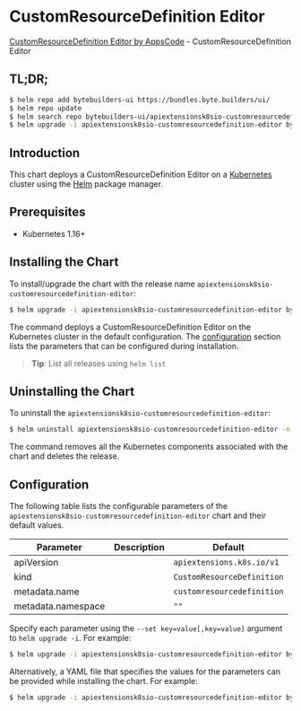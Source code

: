 # CustomResourceDefinition Editor

[CustomResourceDefinition Editor by AppsCode](https://byte.builders) - CustomResourceDefinition Editor

## TL;DR;

```bash
$ helm repo add bytebuilders-ui https://bundles.byte.builders/ui/
$ helm repo update
$ helm search repo bytebuilders-ui/apiextensionsk8sio-customresourcedefinition-editor --version=v0.4.12
$ helm upgrade -i apiextensionsk8sio-customresourcedefinition-editor bytebuilders-ui/apiextensionsk8sio-customresourcedefinition-editor -n default --create-namespace --version=v0.4.12
```

## Introduction

This chart deploys a CustomResourceDefinition Editor on a [Kubernetes](http://kubernetes.io) cluster using the [Helm](https://helm.sh) package manager.

## Prerequisites

- Kubernetes 1.16+

## Installing the Chart

To install/upgrade the chart with the release name `apiextensionsk8sio-customresourcedefinition-editor`:

```bash
$ helm upgrade -i apiextensionsk8sio-customresourcedefinition-editor bytebuilders-ui/apiextensionsk8sio-customresourcedefinition-editor -n default --create-namespace --version=v0.4.12
```

The command deploys a CustomResourceDefinition Editor on the Kubernetes cluster in the default configuration. The [configuration](#configuration) section lists the parameters that can be configured during installation.

> **Tip**: List all releases using `helm list`

## Uninstalling the Chart

To uninstall the `apiextensionsk8sio-customresourcedefinition-editor`:

```bash
$ helm uninstall apiextensionsk8sio-customresourcedefinition-editor -n default
```

The command removes all the Kubernetes components associated with the chart and deletes the release.

## Configuration

The following table lists the configurable parameters of the `apiextensionsk8sio-customresourcedefinition-editor` chart and their default values.

|     Parameter      | Description |                Default                |
|--------------------|-------------|---------------------------------------|
| apiVersion         |             | <code>apiextensions.k8s.io/v1</code>  |
| kind               |             | <code>CustomResourceDefinition</code> |
| metadata.name      |             | <code>customresourcedefinition</code> |
| metadata.namespace |             | <code>""</code>                       |


Specify each parameter using the `--set key=value[,key=value]` argument to `helm upgrade -i`. For example:

```bash
$ helm upgrade -i apiextensionsk8sio-customresourcedefinition-editor bytebuilders-ui/apiextensionsk8sio-customresourcedefinition-editor -n default --create-namespace --version=v0.4.12 --set apiVersion=apiextensions.k8s.io/v1
```

Alternatively, a YAML file that specifies the values for the parameters can be provided while
installing the chart. For example:

```bash
$ helm upgrade -i apiextensionsk8sio-customresourcedefinition-editor bytebuilders-ui/apiextensionsk8sio-customresourcedefinition-editor -n default --create-namespace --version=v0.4.12 --values values.yaml
```
